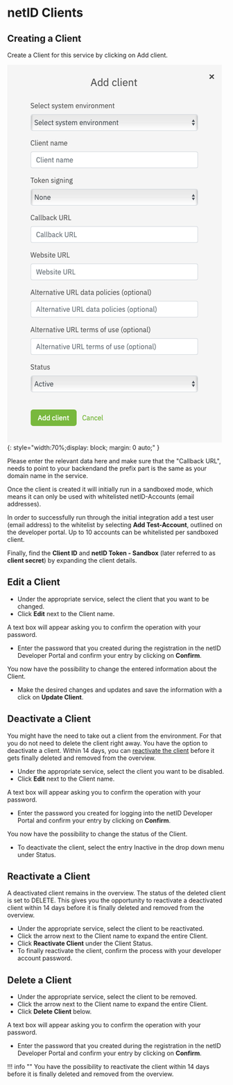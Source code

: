 # netID Clients

## Creating a Client 

Create a Client for this service by clicking on Add client.

![netid](../../images/devportal/netid_dev_portal_add_client.png){: style="width:70%;display: block; margin: 0 auto;" }

Please enter the relevant data here and make sure that the "Callback URL", needs to point to your backendand the prefix part is the same as your domain name in the service.

Once the client is created it will initially run in a sandboxed mode, which means it can only be used with whitelisted netID-Accounts (email addresses). 

In order to successfully run through the initial integration add a test user (email address) to the whitelist by selecting **Add Test-Account**, 
outlined on the developer portal. Up to 10 accounts can be whitelisted per sandboxed client.

Finally, find the **Client ID** and **netID Token - Sandbox** (later referred to as **client secret**) by expanding the client details. 

## Edit a Client

- Under the appropriate service, select the client that you want to be changed.
- Click **Edit** next to the Client name.

A text box will appear asking you to confirm the operation with your password.

- Enter the password that you created during the registration in the netID Developer Portal and confirm your entry by clicking on **Confirm**.
   
You now have the possibility to change the entered information about the Client.

- Make the desired changes and updates and save the information with a click on **Update Client**.

## Deactivate a Client

You might have the need to take out a client from the environment. For that you do not need to delete the client right away. You have the option to deactivate a client. Within 14 days, you can [reactivate the client](#reactivate-a-client) before it gets finally deleted and removed from the overview.

- Under the appropriate service, select the client you want to be disabled.
- Click **Edit** next to the Client name.

A text box will appear asking you to confirm the operation with your password.

- Enter the password you created for logging into the netID Developer Portal and confirm your entry by clicking on **Confirm**.

You now have the possibility to change the status of the Client.

- To deactivate the client, select the entry Inactive in the drop down menu under Status.

## Reactivate a Client

A deactivated client remains in the overview. The status of the deleted client is set to DELETE. This gives you the opportunity to reactivate a deactivated client within 14 days before it is finally deleted and removed from the overview.

- Under the appropriate service, select the client to be reactivated.
- Click the arrow next to the Client name to expand the entire Client.
- Click **Reactivate Client** under the Client Status.
- To finally reactivate the client, confirm the process with your developer account password.

## Delete a Client

- Under the appropriate service, select the client to be removed.
- Click the arrow next to the Client name to expand the entire Client.
- Click **Delete Client** below.

A text box will appear asking you to confirm the operation with your password.

- Enter the password that you created during the registration in the netID Developer Portal and confirm your entry by clicking on **Confirm**.

!!! info ""
    You have the possibility to reactivate the client within 14 days before it is finally deleted and removed from the overview.
